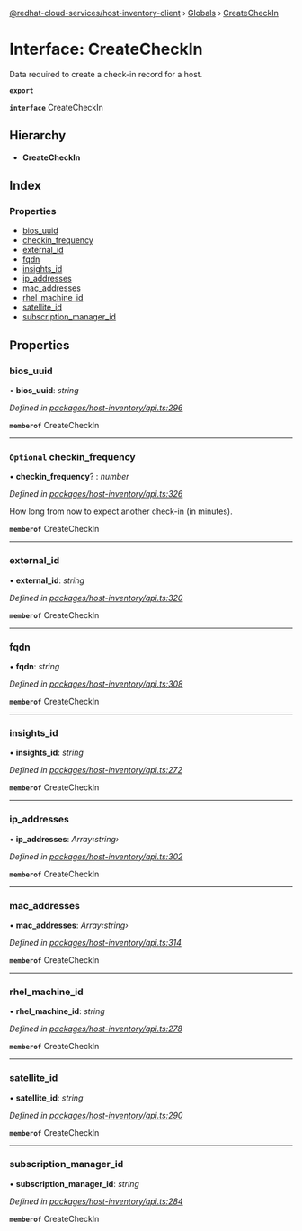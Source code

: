[@redhat-cloud-services/host-inventory-client](../README.md) › [Globals](../globals.md) › [CreateCheckIn](createcheckin.md)

# Interface: CreateCheckIn

Data required to create a check-in record for a host.

**`export`** 

**`interface`** CreateCheckIn

## Hierarchy

* **CreateCheckIn**

## Index

### Properties

* [bios_uuid](createcheckin.md#bios_uuid)
* [checkin_frequency](createcheckin.md#optional-checkin_frequency)
* [external_id](createcheckin.md#external_id)
* [fqdn](createcheckin.md#fqdn)
* [insights_id](createcheckin.md#insights_id)
* [ip_addresses](createcheckin.md#ip_addresses)
* [mac_addresses](createcheckin.md#mac_addresses)
* [rhel_machine_id](createcheckin.md#rhel_machine_id)
* [satellite_id](createcheckin.md#satellite_id)
* [subscription_manager_id](createcheckin.md#subscription_manager_id)

## Properties

###  bios_uuid

• **bios_uuid**: *string*

*Defined in [packages/host-inventory/api.ts:296](https://github.com/RedHatInsights/javascript-clients/blob/master/packages/host-inventory/api.ts#L296)*

**`memberof`** CreateCheckIn

___

### `Optional` checkin_frequency

• **checkin_frequency**? : *number*

*Defined in [packages/host-inventory/api.ts:326](https://github.com/RedHatInsights/javascript-clients/blob/master/packages/host-inventory/api.ts#L326)*

How long from now to expect another check-in (in minutes).

**`memberof`** CreateCheckIn

___

###  external_id

• **external_id**: *string*

*Defined in [packages/host-inventory/api.ts:320](https://github.com/RedHatInsights/javascript-clients/blob/master/packages/host-inventory/api.ts#L320)*

**`memberof`** CreateCheckIn

___

###  fqdn

• **fqdn**: *string*

*Defined in [packages/host-inventory/api.ts:308](https://github.com/RedHatInsights/javascript-clients/blob/master/packages/host-inventory/api.ts#L308)*

**`memberof`** CreateCheckIn

___

###  insights_id

• **insights_id**: *string*

*Defined in [packages/host-inventory/api.ts:272](https://github.com/RedHatInsights/javascript-clients/blob/master/packages/host-inventory/api.ts#L272)*

**`memberof`** CreateCheckIn

___

###  ip_addresses

• **ip_addresses**: *Array‹string›*

*Defined in [packages/host-inventory/api.ts:302](https://github.com/RedHatInsights/javascript-clients/blob/master/packages/host-inventory/api.ts#L302)*

**`memberof`** CreateCheckIn

___

###  mac_addresses

• **mac_addresses**: *Array‹string›*

*Defined in [packages/host-inventory/api.ts:314](https://github.com/RedHatInsights/javascript-clients/blob/master/packages/host-inventory/api.ts#L314)*

**`memberof`** CreateCheckIn

___

###  rhel_machine_id

• **rhel_machine_id**: *string*

*Defined in [packages/host-inventory/api.ts:278](https://github.com/RedHatInsights/javascript-clients/blob/master/packages/host-inventory/api.ts#L278)*

**`memberof`** CreateCheckIn

___

###  satellite_id

• **satellite_id**: *string*

*Defined in [packages/host-inventory/api.ts:290](https://github.com/RedHatInsights/javascript-clients/blob/master/packages/host-inventory/api.ts#L290)*

**`memberof`** CreateCheckIn

___

###  subscription_manager_id

• **subscription_manager_id**: *string*

*Defined in [packages/host-inventory/api.ts:284](https://github.com/RedHatInsights/javascript-clients/blob/master/packages/host-inventory/api.ts#L284)*

**`memberof`** CreateCheckIn
